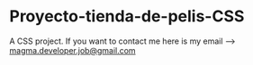 # Proyecto-tienda-de-pelis-CSS
 A CSS project. If you want to contact me here is my email --> magma.developer.job@gmail.com
